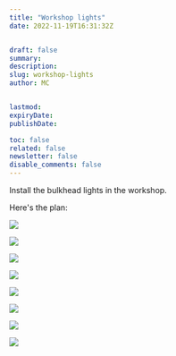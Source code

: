 ```yaml
---
title: "Workshop lights"
date: 2022-11-19T16:31:32Z


draft: false
summary:
description:
slug: workshop-lights
author: MC


lastmod:
expiryDate:
publishDate:

toc: false
related: false
newsletter: false
disable_comments: false
---
```

Install the bulkhead lights in the workshop.

Here's the plan:

![](/images/workshop-lightingring.png)

![](/images/3192.jpeg)

![](/images/3195.jpeg)

![](/images/9571.jpeg)

![](/images/9576.jpeg)

![](/images/9578.jpeg)

![](/images/9579.jpeg)

![](/images/9580.jpeg)